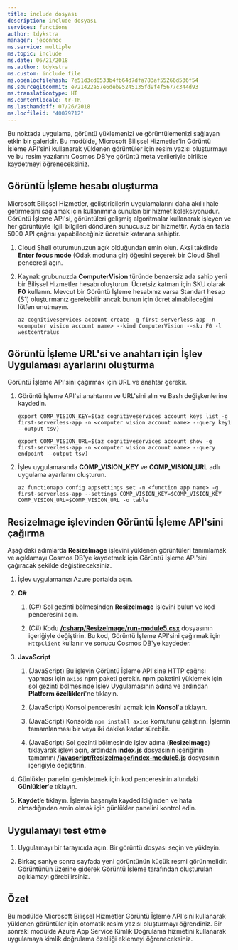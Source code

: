 ```yaml
---
title: include dosyası
description: include dosyası
services: functions
author: tdykstra
manager: jeconnoc
ms.service: multiple
ms.topic: include
ms.date: 06/21/2018
ms.author: tdykstra
ms.custom: include file
ms.openlocfilehash: 7e51d3cd0533b4fb64d7dfa783af55266d536f54
ms.sourcegitcommit: e721422a57e6deb95245135fd9f4f5677c344d93
ms.translationtype: HT
ms.contentlocale: tr-TR
ms.lasthandoff: 07/26/2018
ms.locfileid: "40079712"
---
```

Bu noktada uygulama, görüntü yüklemenizi ve görüntülemenizi sağlayan etkin bir galeridir. Bu modülde, Microsoft Bilişsel Hizmetler'in Görüntü İşleme API'sini kullanarak yüklenen görüntüler için resim yazısı oluşturmayı ve bu resim yazılarını Cosmos DB'ye görüntü meta verileriyle birlikte kaydetmeyi öğreneceksiniz.

## <a name="create-a-computer-vision-account"></a>Görüntü İşleme hesabı oluşturma

Microsoft Bilişsel Hizmetler, geliştiricilerin uygulamalarını daha akıllı hale getirmesini sağlamak için kullanımına sunulan bir hizmet koleksiyonudur. Görüntü İşleme API'si, görüntüleri gelişmiş algoritmalar kullanarak işleyen ve her görüntüyle ilgili bilgileri döndüren sunucusuz bir hizmettir. Ayda en fazla 5000 API çağrısı yapabileceğiniz ücretsiz katmana sahiptir.

1. Cloud Shell oturumunuzun açık olduğundan emin olun. Aksi takdirde **Enter focus mode** (Odak moduna gir) öğesini seçerek bir Cloud Shell penceresi açın. 

1. Kaynak grubunuzda **ComputerVision** türünde benzersiz ada sahip yeni bir Bilişsel Hizmetler hesabı oluşturun. Ücretsiz katman için SKU olarak **F0** kullanın. Mevcut bir Görüntü İşleme hesabınız varsa Standart hesap (S1) oluşturmanız gerekebilir ancak bunun için ücret alınabileceğini lütfen unutmayın.

    ```azurecli
    az cognitiveservices account create -g first-serverless-app -n <computer vision account name> --kind ComputerVision --sku F0 -l westcentralus
    ```


## <a name="create-function-app-settings-for-computer-vision-url-and-key"></a>Görüntü İşleme URL'si ve anahtarı için İşlev Uygulaması ayarlarını oluşturma

Görüntü İşleme API'sini çağırmak için URL ve anahtar gerekir.

1. Görüntü İşleme API'si anahtarını ve URL'sini alın ve Bash değişkenlerine kaydedin.

    ```azurecli
    export COMP_VISION_KEY=$(az cognitiveservices account keys list -g first-serverless-app -n <computer vision account name> --query key1 --output tsv)
    ```
    ```azurecli
    export COMP_VISION_URL=$(az cognitiveservices account show -g first-serverless-app -n <computer vision account name> --query endpoint --output tsv)
    ```

1. İşlev uygulamasında **COMP_VISION_KEY** ve **COMP_VISION_URL** adlı uygulama ayarlarını oluşturun.

    ```azurecli
    az functionapp config appsettings set -n <function app name> -g first-serverless-app --settings COMP_VISION_KEY=$COMP_VISION_KEY COMP_VISION_URL=$COMP_VISION_URL -o table
    ```


## <a name="call-computer-vision-api-from-resizeimage-function"></a>ResizeImage işlevinden Görüntü İşleme API'sini çağırma

Aşağıdaki adımlarda **ResizeImage** işlevini yüklenen görüntüleri tanımlamak ve açıklamayı Cosmos DB'ye kaydetmek için Görüntü İşleme API'sini çağıracak şekilde değiştireceksiniz.

1. İşlev uygulamanızı Azure portalda açın.

1. **C#**

    1. (C#) Sol gezinti bölmesinden **ResizeImage** işlevini bulun ve kod penceresini açın.

    1. (C#) Kodu [**/csharp/ResizeImage/run-module5.csx**](https://raw.githubusercontent.com/Azure-Samples/functions-first-serverless-web-application/master/csharp/ResizeImage/run-module5.csx) dosyasının içeriğiyle değiştirin. Bu kod, Görüntü İşleme API'sini çağırmak için `HttpClient` kullanır ve sonucu Cosmos DB'ye kaydeder.

1. **JavaScript**

    1. (JavaScript) Bu işlevin Görüntü İşleme API'sine HTTP çağrısı yapması için `axios` npm paketi gerekir. npm paketini yüklemek için sol gezinti bölmesinde İşlev Uygulamasının adına ve ardından **Platform özellikleri**'ne tıklayın.

    1. (JavaScript) Konsol penceresini açmak için **Konsol**'a tıklayın.

    1. (JavaScript) Konsolda `npm install axios` komutunu çalıştırın. İşlemin tamamlanması bir veya iki dakika kadar sürebilir.

    1. (JavaScript) Sol gezinti bölmesinde işlev adına (**ResizeImage**) tıklayarak işlevi açın, ardından **index.js** dosyasının içeriğinin tamamını [**/javascript/ResizeImage/index-module5.js**](https://raw.githubusercontent.com/Azure-Samples/functions-first-serverless-web-application/master/javascript/ResizeImage/index-module5.js) dosyasının içeriğiyle değiştirin.

1. Günlükler panelini genişletmek için kod penceresinin altındaki **Günlükler**'e tıklayın.

1. **Kaydet**’e tıklayın. İşlevin başarıyla kaydedildiğinden ve hata olmadığından emin olmak için günlükler panelini kontrol edin.


## <a name="test-the-application"></a>Uygulamayı test etme

1. Uygulamayı bir tarayıcıda açın. Bir görüntü dosyası seçin ve yükleyin.

1. Birkaç saniye sonra sayfada yeni görüntünün küçük resmi görünmelidir. Görüntünün üzerine giderek Görüntü İşleme tarafından oluşturulan açıklamayı görebilirsiniz.


## <a name="summary"></a>Özet

Bu modülde Microsoft Bilişsel Hizmetler Görüntü İşleme API'sini kullanarak yüklenen görüntüler için otomatik resim yazısı oluşturmayı öğrendiniz. Bir sonraki modülde Azure App Service Kimlik Doğrulama hizmetini kullanarak uygulamaya kimlik doğrulama özelliği eklemeyi öğreneceksiniz.